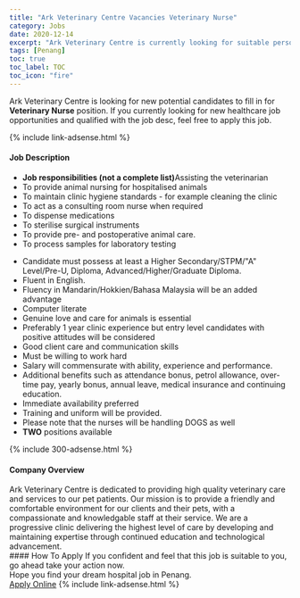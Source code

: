 ```yaml
---
title: "Ark Veterinary Centre Vacancies Veterinary Nurse" 
category: Jobs 
date: 2020-12-14 
excerpt: "Ark Veterinary Centre is currently looking for suitable person to fill in the Veterinary Nurse which positioned at Penang" 
tags: [Penang] 
toc: true 
toc_label: TOC 
toc_icon: "fire" 
--- 
```


<p>Ark Veterinary Centre is looking for new potential candidates to fill in for <b>Veterinary Nurse</b> position. If you currently looking for new healthcare job opportunities and qualified with the job desc, feel free to apply this job.
</p>{% include link-adsense.html %} 
<div><div><div><h4>Job Description</h4></div></div><div><div><span><div><ul><li><strong>Job responsibilities (not a complete list)</strong>Assisting the veterinarian</li><li>To provide animal nursing for hospitalised animals</li><li>To maintain clinic hygiene standards - for example cleaning the clinic</li><li>To act as a consulting room nurse when required</li><li>To dispense medications</li><li>To sterilise surgical instruments</li><li>To provide pre- and postoperative animal care.</li><li>To process samples for laboratory testing</li></ul><ul><li>Candidate must possess at least a Higher Secondary/STPM/"A" Level/Pre-U, Diploma, Advanced/Higher/Graduate Diploma.&#160;</li><li>Fluent in English.</li><li>Fluency in Mandarin/Hokkien/Bahasa Malaysia will be an added advantage</li><li>Computer literate</li><li>Genuine love and care for animals is essential</li><li>Preferably 1 year clinic experience but entry level candidates with positive attitudes will be considered</li><li>Good client care and communication skills</li><li>Must be willing to work hard</li><li>Salary will commensurate with ability, experience and performance.</li><li>Additional benefits such as attendance bonus, petrol allowance, over-time pay, yearly bonus, annual leave, medical insurance and continuing education.</li><li>Immediate availability preferred</li><li>Training and uniform will be provided.</li><li>Please note that the nurses will be handling DOGS as well</li><li><strong>TWO</strong> positions available</li></ul></div></span></div></div></div> 
{% include 300-adsense.html %} 
<div><div><div><h4>Company Overview</h4></div></div><div><div><span><div><div>Ark Veterinary Centre is dedicated to providing high quality veterinary care and services to our pet patients. Our mission is to provide a friendly and comfortable environment for our clients and their pets, with a compassionate and knowledgable staff at their service. We are a progressive clinic delivering the highest level of care by developing and maintaining expertise through continued education and technological advancement.</div></div></span></div></div></div> 
#### How To Apply 
If you confident and feel that this job is suitable to you, go ahead take your action now. <br/> 
Hope you find your dream hospital job in Penang. <br/> 
<a href="https://www.jobstreet.com.my/en/job/veterinary-nurse-4438115?jobId=jobstreet-my-job-4438115&sectionRank=19&token=0~3c823f7f-9511-4aac-a670-438e490fece2&fr=SRP%20View%20In%20New%20Ta" class="btn btn--warning" target="_blank" rel="nofollow noopenner">Apply Online</a> 
{% include link-adsense.html %} 